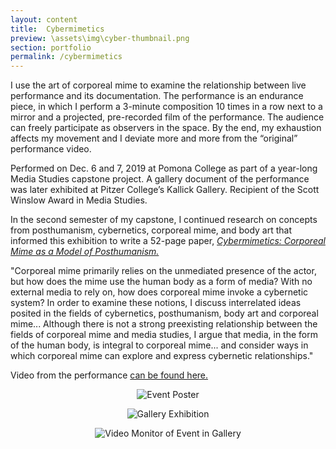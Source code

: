 ```yaml
---
layout: content
title:  Cybermimetics
preview: \assets\img\cyber-thumbnail.png
section: portfolio
permalink: /cybermimetics
---
```


I use the art of corporeal mime to examine the relationship between live performance and its documentation. The performance is an endurance piece, in which I perform a 3-minute composition 10 times in a row next to a mirror and a projected, pre-recorded film of the performance. The audience can freely participate as observers in the space. By the end, my exhaustion affects my movement and I deviate more and more from the “original” performance video. 

Performed on Dec. 6 and 7, 2019 at Pomona College as part of a year-long Media Studies capstone project. A gallery document of the performance was later exhibited at Pitzer College’s Kallick Gallery. Recipient of the Scott Winslow Award in Media Studies.

In the second semester of my capstone, I continued research on concepts from posthumanism, cybernetics, corporeal mime, and body art that informed this exhibition to write a 52-page paper, <a href="https://static1.squarespace.com/static/5eb5a9a60d283f416056d5c2/t/5ec2ace09053c9535e8b9ab1/1589816547872/Culhane+Capstone+Cybermimetics+Final+Version.pdf"><i>Cybermimetics: Corporeal Mime as a Model of Posthumanism.</i></a>

"Corporeal mime primarily relies on the unmediated presence of the actor, but how does the mime use the human body as a form of media? With no external media to rely on, how does corporeal mime invoke a cybernetic system? In order to examine these notions, I discuss interrelated ideas posited in the fields of cybernetics, posthumanism, body art and corporeal mime... Although there is not a strong preexisting relationship between the fields of corporeal mime and media studies, I argue that media, in the form of the human body, is integral to corporeal mime... and consider ways in which corporeal mime can explore and express cybernetic relationships."


Video from the performance <a href="https://www.mediavaccine.org/work/eric-culhane">can be found here.</a>

<p align="center"><img src="\assets\img\CybermimeticsPoster.jpg" alt="Event Poster"></p>
<p align="center"><img src="\assets\img\CyberGallery1.jpg" alt="Gallery Exhibition"></p>
<p align="center"><img src="\assets\img\CyberGallery2.jpg" alt="Video Monitor of Event in Gallery"></p>


